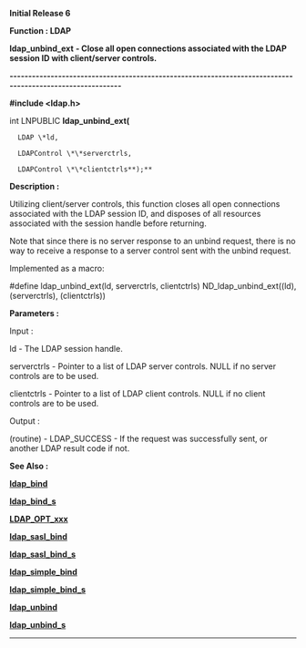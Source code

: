 




<!--
 /\* Font Definitions \*/
 @font-face
 {font-family:Helv;
 panose-1:2 11 6 4 2 2 2 3 2 4;}
@font-face
 {font-family:"Cambria Math";
 panose-1:2 4 5 3 5 4 6 3 2 4;}
 /\* Style Definitions \*/
 p.MsoNormal, li.MsoNormal, div.MsoNormal
 {margin-top:0cm;
 margin-right:0cm;
 margin-bottom:8.0pt;
 margin-left:0cm;
 line-height:107%;
 font-size:11.0pt;
 font-family:"Calibri",sans-serif;}
.MsoChpDefault
 {font-size:11.0pt;}
.MsoPapDefault
 {margin-bottom:8.0pt;
 line-height:107%;}
 /\* Page Definitions \*/
 @page WordSection1
 {size:612.0pt 792.0pt;
 margin:72.0pt 72.0pt 72.0pt 72.0pt;}
div.WordSection1
 {page:WordSection1;}
-->




**Initial Release 6**



**Function : LDAP**



**ldap\_unbind\_ext** **- Close all
open connections associated with the LDAP session ID with client/server
controls.**


**----------------------------------------------------------------------------------------------------------**



**#include <ldap.h>**



int
LNPUBLIC **ldap\_unbind\_ext(**  

      LDAP \*ld,  

      LDAPControl \*\*serverctrls,  

      LDAPControl \*\*clientctrls**);**



**Description :**



Utilizing 
client/server controls, this function closes all open connections associated
with the LDAP session ID, and disposes of all resources associated with the
session handle before returning.  


 


Note that
since there is no server response to an unbind request, there is no way to
receive a response to a server control sent with the unbind request. 


 


Implemented
as a macro:


 


#define
ldap\_unbind\_ext(ld, serverctrls, clientctrls)   ND\_ldap\_unbind\_ext((ld),
(serverctrls), (clientctrls))


 


**Parameters :**



Input :  

ld  -  The LDAP session handle.  

  

serverctrls  -  Pointer to a list of LDAP server controls.  NULL if no server
controls are to be used.  

  

clientctrls  -  Pointer to a list of LDAP client controls.  NULL if no client
controls are to be used.  

  




Output :  

(routine)  -  LDAP\_SUCCESS  - If the request was successfully sent, or another
LDAP result code if not.  

  

  




 **See Also :**


**[ldap\_bind](notes:///8525872100478C66/61FD4E9848264AD28525620B006BA8BD/3844B80F7F75E54985256F5C00488A50)**


**[ldap\_bind\_s](notes:///8525872100478C66/61FD4E9848264AD28525620B006BA8BD/3D3E64DE0C858A8D85256F5C00488A8B)**


**[LDAP\_OPT\_xxx](LDAP_OPT_xxx.md)**


**[ldap\_sasl\_bind](notes:///8525872100478C66/61FD4E9848264AD28525620B006BA8BD/A41092FC030B4C1B85256F5C00488A51)**


**[ldap\_sasl\_bind\_s](notes:///8525872100478C66/61FD4E9848264AD28525620B006BA8BD/77A8C62045FB561785256F5C00488A9E)**


**[ldap\_simple\_bind](notes:///8525872100478C66/61FD4E9848264AD28525620B006BA8BD/843F0C387CD49FA885256F5C00488A89)**


**[ldap\_simple\_bind\_s](notes:///8525872100478C66/61FD4E9848264AD28525620B006BA8BD/83B177C9401D75A585256F5C00488A8A)**


**[ldap\_unbind](notes:///8525872100478C66/61FD4E9848264AD28525620B006BA8BD/7B1B0198A981BDA285256F5C00488A78)**


**[ldap\_unbind\_s](notes:///8525872100478C66/61FD4E9848264AD28525620B006BA8BD/E48665257460FDBE85256F5C00488A8C)**



----------------------------------------------------------------------------------------------------------


 





